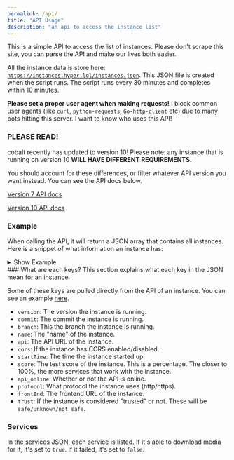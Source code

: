 ```yaml
---
permalink: /api/
title: "API Usage"
description: "an api to access the instance list"
---
```

This is a simple API to access the list of instances. Please don't scrape this site, you can parse the API and make our lives both easier.

All the instance data is store here: <code>https://instances.hyper.lol/instances.json</code>. This JSON file is created when the script runs. The script runs every 30 minutes and completes within 10 minutes.

<strong>Please set a proper user agent when making requests!</strong> I block common user agents (like `curl`, `python-requests`, `Go-http-client` etc) due to many bots hitting this server. I want to know who uses this API!

<div class="banner">
    <h3>PLEASE READ!</h3>
    <p>cobalt recently has updated to version 10! Please note: any instance that is running on version 10 <strong>WILL HAVE DIFFERENT REQUIREMENTS.</strong></p>
    <p>You should account for these differences, or filter whatever API version you want instead. You can see the API docs below.</p>
    <p><a href="https://github.com/imputnet/cobalt/blob/7/docs/api.md">Version 7 API docs</a></p>
    <p><a href="https://github.com/imputnet/cobalt/blob/main/docs/api.md">Version 10 API docs</a></p>
</div>

### Example
When calling the API, it will return a JSON array that contains all instances. Here is a snippet of what information an instance has:
<details>
<summary>Show Example</summary>
{% highlight json %}
{
  "trust": "safe",
  "api_online": true,
  "cors": 1,
  "commit": "a24146",
  "sevices": {
    "youtube": true,
    "twitch_clips": true,
    "facebook": true,
    "rutube": true,
    "bluesky": true,
    "tumblr": true,
    "bilibili": false,
    "pinterest": true,
    "instagram": true,
    "soundcloud": true,
    "odnoklassniki": true,
    "youtube_music": true,
    "dailymotion": true,
    "snapchat": true,
    "twitter": true,
    "loom": true,
    "vimeo": true,
    "streamable": true,
    "vk": true,
    "tiktok": true,
    "reddit": true,
    "vine": true,
    "youtube_shorts": true
},
  "version": "10.0.0",
  "branch": "main",
  "score": 95.83333333333334,
  "protocol": "https",
  "name": "N/A",
  "startTime": 0,
  "api": "cobalt-backend.canine.tools",
  "frontEnd": "cobalt.canine.tools"
}
{% endhighlight %}
</details>
### What are each keys?
This section explains what each key in the JSON mean for an instance.

Some of these keys are pulled directly from the API of an instance. You can see an example [here](https://api.cobalt.tools/api/serverInfo).
* `version`: The version the instance is running.
* `commit`: The commit the instance is running.
* `branch`: This the branch the instance is running.
* `name`: The "name" of the instance.
* `api`: The API URL of the instance.
* `cors`: If the instance has CORS enabled/disabled.
* `startTime`: The time the instance started up.
* `score`: The test score of the instance. This is a percentage. The closer to 100%, the more services that work with the instance.
* `api_online`: Whether or not the API is online.
* `protocol`: What protocol the instance uses (http/https).
* `frontEnd`: The frontend URL of the instance.
* `trust`: If the instance is considered "trusted" or not. These will be `safe/unknown/not_safe`.

### Services
In the services JSON, each service is listed. If it's able to download media for it, it's set to `true`. If it failed, it's set to `false`.